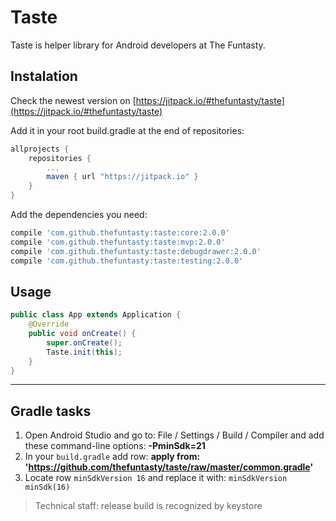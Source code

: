 # Taste #

Taste is helper library for Android developers at The Funtasty.


## Instalation

Check the newest version on [https://jitpack.io/#thefuntasty/taste](https://jitpack.io/#thefuntasty/taste)

Add it in your root build.gradle at the end of repositories:

```groovy
allprojects {
    repositories {
        ...
        maven { url "https://jitpack.io" }
    }
}
```

Add the dependencies you need:

```groovy
compile 'com.github.thefuntasty:taste:core:2.0.0'
compile 'com.github.thefuntasty:taste:mvp:2.0.0'
compile 'com.github.thefuntasty:taste:debugdrawer:2.0.0'
compile 'com.github.thefuntasty:taste:testing:2.0.0'
```

## Usage

```java
public class App extends Application {
    @Override
    public void onCreate() {
        super.onCreate();
        Taste.init(this);
    }
}
```

***

## Gradle tasks

1. Open Android Studio and go to: File / Settings / Build / Compiler and add these command-line options: **-PminSdk=21**
2. In your `build.gradle` add row: **apply from: 'https://github.com/thefuntasty/taste/raw/master/common.gradle'**
3. Locate row `minSdkVersion 16` and replace it with: `minSdkVersion minSdk(16)`

> Technical staff: release build is recognized by keystore

